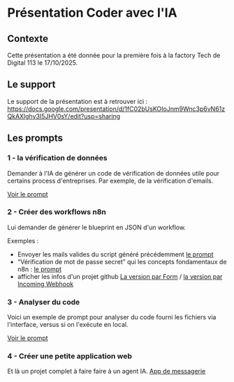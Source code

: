 # Présentation Coder avec l'IA

## Contexte

Cette présentation a été donnée pour la première fois à la factory Tech de Digital 113 le 17/10/2025.

## Le support

Le support de la présentation est à retrouver ici : https://docs.google.com/presentation/d/1fC02bUsKOIoJnm9Wnc3p6vN61zQkAXlghy3I5JHV0sY/edit?usp=sharing

## Les prompts

### 1 - la vérification de données

Demander à l'IA de générer un code de vérification de données utile pour certains process d'entreprises.
Par exemple, de la vérification d'emails.

[Voir le prompt](./prompts/check_emails_csv.md)

### 2 - Créer des workflows n8n

Lui demander de générer le blueprint en JSON d'un workflow.

Exemples : 
- Envoyer les mails valides du script généré précédemment [le prompt](/prompts/n8n-publipostage.md)
- “Vérification de mot de passe secret” qui les concepts fondamentaux de n8n : [le prompt](prompts/n8n-check-password.md)
- afficher les infos d'un projet github [La version par Form](./prompts/n8n-github-repo-html-form.md) / [la version par Incoming Webhook](./prompts/n8n-github-repo-html-webhook.md)

### 3 - Analyser du code

Voici un exemple de prompt pour analyser du code fourni les fichiers via l'interface, versus si on l'exécute en local.

[Voir le prompt](./prompts/code_analysis.md)


### 4 - Créer une petite application web

Et là un projet complet à faire faire à un agent IA.
[App de messagerie](./main/prompts/messaging_app.md)


